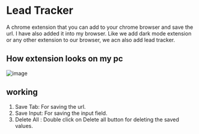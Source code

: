 # Lead Tracker

A chrome extension that you can add to your chrome browser and save the url. I have also added it into my browser. Like we add dark mode extension or any other extension to our browser, we acn also add lead tracker.

## How extension looks on my pc
  ![image](https://github.com/NimishaRawat/Lead-Tracker/assets/76105207/ae3925d0-0d1b-420f-8145-626bfa036bf0)


## working 

1. Save Tab: For saving the url.
2. Save Input: For saving the input field.
3. Delete All : Double click on Delete all button for deleting the saved values. 
